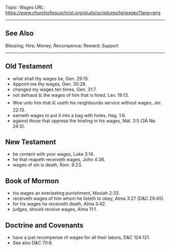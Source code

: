 Topic: Wages
URL: https://www.churchofjesuschrist.org/study/scriptures/tg/wages?lang=eng

---

## See Also

Blessing; Hire; Money; Recompence; Reward; Support

---

## Old Testament

- what shall thy wages be, Gen. 29:15.
- Appoint me thy wages, Gen. 30:28.
- changed my wages ten times, Gen. 31:7.
- not defraud â¦ the wages of him that is hired, Lev. 19:13.
- Woe unto him that â¦ useth his neighbourâs service without wages, Jer. 22:13.
- earneth wages to put it into a bag with holes, Hag. 1:6.
- against those that oppress the hireling in his wages, Mal. 3:5 (3Â Ne. 24:5).

## New Testament

- be content with your wages, Luke 3:14.
- he that reapeth receiveth wages, John 4:36.
- wages of sin is death, Rom. 6:23.

## Book of Mormon

- his wages an everlasting punishment, Mosiah 2:33.
- receiveth wages of him whom he listeth to obey, Alma 3:27 (D&C 29:45).
- for his wages he receiveth death, Alma 5:42.
- judges, should receive wages, Alma 11:1.

## Doctrine and Covenants

- have a just recompense of wages for all their labors, D&C 124:121.
- See also D&C 70:8.

